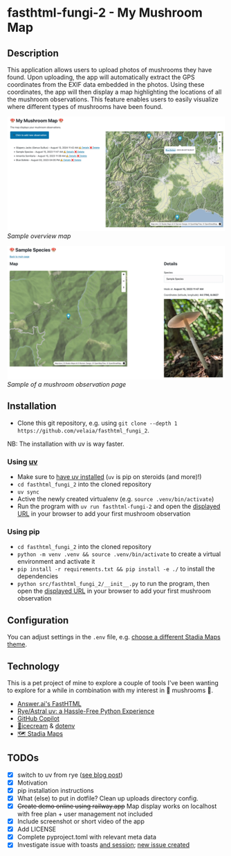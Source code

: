 # fasthtml-fungi-2 - My Mushroom Map

## Description

This application allows users to upload photos of mushrooms they have found. Upon uploading, the app will automatically extract the GPS coordinates from the EXIF data embedded in the photos. Using these coordinates, the app will then display a map highlighting the locations of all the mushroom observations. This feature enables users to easily visualize where different types of mushrooms have been found.

![Home screen preview](static/assets/preview-home.webp)
*Sample overview map*


![Mushroom observation screen preview](static/assets/preview-observation.webp)
*Sample of a mushroom observation page*

## Installation

* Clone this git repository, e.g. using `git clone --depth 1 https://github.com/velaia/fasthtml_fungi_2`.

NB: The installation with uv is way faster.

### Using [uv](https://github.com/astral-sh/uv)

* Make sure to [have uv installed](https://github.com/astral-sh/uv) (`uv` is pip on steroids (and more)!)
* `cd fasthtml_fungi_2` into the cloned repository
* `uv sync`
* Active the newly created virtualenv (e.g. `source .venv/bin/activate`)
* Run the program with `uv run fasthtml-fungi-2` and open the [displayed URL](http://localhost:5001) in your browser to add your first mushroom observation

### Using pip

* `cd fasthtml_fungi_2` into the cloned repository
* `python -m venv .venv && source .venv/bin/activate` to create a virtual environment and activate it
* `pip install -r requirements.txt && pip install -e ./` to install the dependencies
* `python src/fasthtml_fungi_2/__init__.py` to run the program, then open the [displayed URL](http://localhost:5001) in your browser to add your first mushroom observation

## Configuration
You can adjust settings in the `.env` file, e.g. [choose a different Stadia Maps theme](https://docs.stadiamaps.com/themes/).


## Technology

This is a pet project of mine to explore a couple of tools I've been wanting to explore for a while in combination with my interest in 🍄 mushrooms 🍄.
* [Answer.ai's FastHTML](https://fastht.ml/)
* [Rye/Astral uv: a Hassle-Free Python Experience](https://rye.astral.sh/)
* [GitHub Copilot](https://github.com/features/copilot)
* [🍦icecream](https://github.com/gruns/icecream) & [dotenv](https://github.com/theskumar/python-dotenv)
* [🗺 Stadia Maps](https://www.stadiamaps.com)


## TODOs
* [x] switch to uv from rye ([see blog post](https://lucumr.pocoo.org/2024/8/21/harvest-season/))
* [x] Motivation
* [x] pip installation instructions
* [x] What (else) to put in dotfile? Clean up uploads directory config.
* [x] ~~Create demo online using railway.app~~ Map display works on localhost with free plan + user management not included
* [x] Include screenshot or short video of the app
* [x] Add LICENSE
* [x] Complete pyproject.toml with relevant meta data
* [x] Investigate issue with toasts [and session](https://github.com/AnswerDotAI/fasthtml/issues/247); [new issue created](https://github.com/AnswerDotAI/fasthtml/issues/297)
